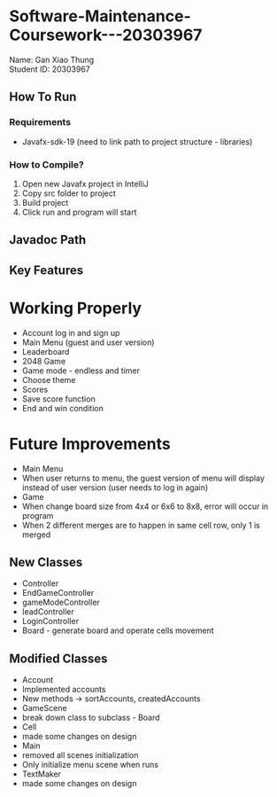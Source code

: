 # Software-Maintenance-Coursework---20303967
Name: Gan Xiao Thung\
Student ID: 20303967
## How To Run
### Requirements
* Javafx-sdk-19 (need to link path to project structure - libraries)
### How to Compile? 
1. Open new Javafx project in IntelliJ
2. Copy src folder to project
3. Build project
4. Click run and program will start 
## Javadoc Path
## Key Features
# Working Properly
* Account log in and sign up
* Main Menu (guest and user version)
* Leaderboard 
* 2048 Game
*   Game mode - endless and timer
*   Choose theme
*   Scores
*   Save score function
*   End and win condition
# Future Improvements
* Main Menu
*   When user returns to menu, the guest version of menu will display instead of user version (user needs to log in again)
* Game
*   When change board size from 4x4 or 6x6 to 8x8, error will occur in program
*   When 2 different merges are to happen in same cell row, only 1 is merged
## New Classes
* Controller
* EndGameController
* gameModeController
* leadController
* LoginController
* Board - generate board and operate cells movement 
## Modified Classes
* Account
*   Implemented accounts
*   New methods -> sortAccounts, createdAccounts
* GameScene
*   break down class to subclass - Board
* Cell
*   made some changes on design 
* Main
*   removed all scenes initialization
*   Only initialize menu scene when runs
* TextMaker
*   made some changes on design
